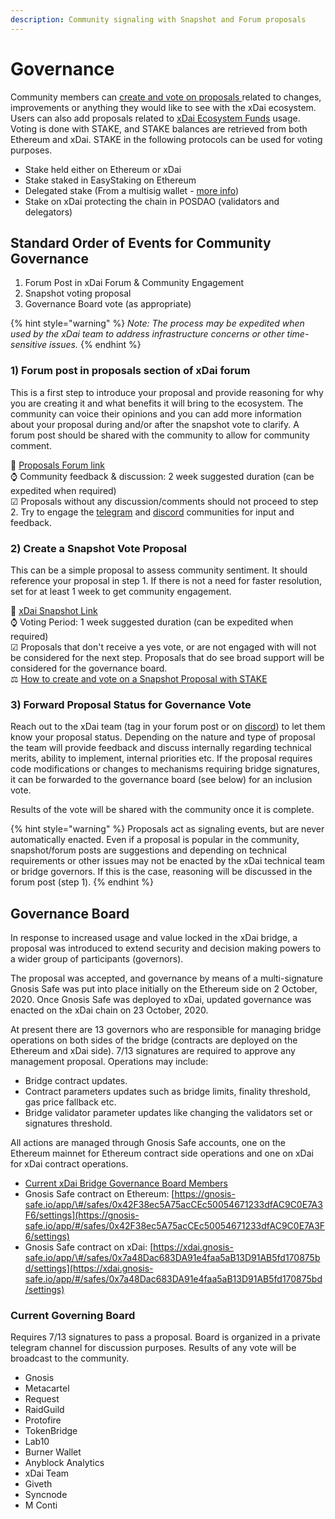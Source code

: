 ```yaml
---
description: Community signaling with Snapshot and Forum proposals
---
```


# Governance

Community members can [create and vote on proposals ](https://forum.poa.network/c/xdai-chain/xdai-proposals/43)related to changes, improvements or anything they would like to see with the xDai ecosystem. Users can also add proposals related to [xDai Ecosystem Funds](../../about-xdai/roadmap/ecosystem-fund-roadmap.md) usage.  Voting is done with STAKE, and STAKE balances are retrieved from both Ethereum and xDai. STAKE in the following protocols can be used for voting purposes.

* Stake held either on Ethereum or xDai
* Stake staked in EasyStaking on Ethereum
* Delegated stake \(From a multisig wallet - [more info](stake-weighted-voting/delegate-stake-voting-weight-with-gnosis-safe.md)\)
* Stake on xDai protecting the chain in POSDAO \(validators and delegators\)

## **Standard Order of Events for Community Governance**

1. Forum Post in xDai Forum & Community Engagement
2. Snapshot voting proposal
3. Governance Board vote \(as appropriate\)

{% hint style="warning" %}
_Note: The process may be expedited when used by the xDai team to address infrastructure concerns or other time-sensitive issues._
{% endhint %}

### 1\) Forum post in proposals section of xDai forum

This is a first step to introduce your proposal and provide reasoning for why you are creating it and what benefits it will bring to the ecosystem. The community can voice their opinions and you can add more information about your proposal during and/or after the snapshot vote to clarify. A forum post should be shared with the community to allow for community comment.  
  
🔗 [Proposals Forum link](https://forum.poa.network/c/xdai-chain/xdai-proposals/43)  
⌚ Community feedback & discussion: 2 week suggested duration \(can be expedited when required\)  
☑ Proposals without any discussion/comments should not proceed to step 2. Try to engage the [telegram](https://t.me/xdaistable) and [discord](https://discord.gg/mPJ9zkq) communities for input and feedback.  


### 2\) Create a Snapshot Vote Proposal

This can be a simple proposal to assess community sentiment. It should reference your proposal in step 1. If there is not a need for faster resolution, set for at least 1 week to get community engagement.  
  
🔗 [xDai Snapshot Link](https://snapshot.org/#/xdaistake.eth)  
⌚ Voting Period: 1 week suggested duration \(can be expedited when required\)  
☑ Proposals that don't receive a yes vote, or are not engaged with will not be considered for the next step. Proposals that do see broad support will be considered for the governance board.  
 ⚖ [How to create and vote on a Snapshot Proposal with STAKE](stake-weighted-voting/)

### 3\) Forward Proposal Status for Governance Vote 

Reach out to the xDai team \(tag in your forum post or on [discord](https://discord.gg/mPJ9zkq)\) to let them know your proposal status. Depending on the nature and type of proposal the team will provide feedback and discuss internally regarding technical merits, ability to implement, internal priorities etc. If the proposal requires code modifications or changes to mechanisms requiring bridge signatures, it can be forwarded to the governance board \(see below\) for an inclusion vote.   
  
Results of the vote will be shared with the community once it is complete.

{% hint style="warning" %}
Proposals act as signaling events, but are never automatically enacted. Even if a proposal is popular in the community, snapshot/forum posts are suggestions and depending on technical requirements or other issues may not be enacted by the xDai technical team or bridge governors. If this is the case, reasoning will be discussed in the forum post \(step 1\).
{% endhint %}

## Governance Board

In response to increased usage and value locked in the xDai bridge, a proposal was introduced to extend security and decision making powers to a wider group of participants \(governors\).

The proposal was accepted, and governance by means of a multi-signature Gnosis Safe was put into place initially on the Ethereum side on 2 October, 2020. Once Gnosis Safe was deployed to xDai, updated governance was enacted on the xDai chain on 23 October, 2020.

At present there are 13 governors who are responsible for managing bridge operations on both sides of the bridge \(contracts are deployed on the Ethereum and xDai side\). 7/13 signatures are required to approve any management proposal. Operations may include:

* Bridge contract updates.
* Contract parameters updates such as bridge limits, finality threshold, gas price fallback etc.
* Bridge validator parameter updates like changing the validators set or signatures threshold.

All actions are managed through Gnosis Safe accounts, one on the Ethereum mainnet for Ethereum contract side operations and one on xDai for xDai contract operations.

* [Current xDai Bridge Governance Board Members](../../for-validators/for-bridge-validators/)
* Gnosis Safe contract on Ethereum: [https://gnosis-safe.io/app/\#/safes/0x42F38ec5A75acCEc50054671233dfAC9C0E7A3F6/settings](https://gnosis-safe.io/app/#/safes/0x42F38ec5A75acCEc50054671233dfAC9C0E7A3F6/settings)
* Gnosis Safe contract on xDai: [https://xdai.gnosis-safe.io/app/\#/safes/0x7a48Dac683DA91e4faa5aB13D91AB5fd170875bd/settings](https://xdai.gnosis-safe.io/app/#/safes/0x7a48Dac683DA91e4faa5aB13D91AB5fd170875bd/settings)

### Current Governing Board

Requires 7/13 signatures to pass a proposal. Board is organized in a private telegram channel for discussion purposes. Results of any vote will be broadcast to the community.

* Gnosis
* Metacartel
* Request 
* RaidGuild
* Protofire 
* TokenBridge
* Lab10
* Burner Wallet
* Anyblock Analytics
* xDai Team
* Giveth
* Syncnode
* M Conti

